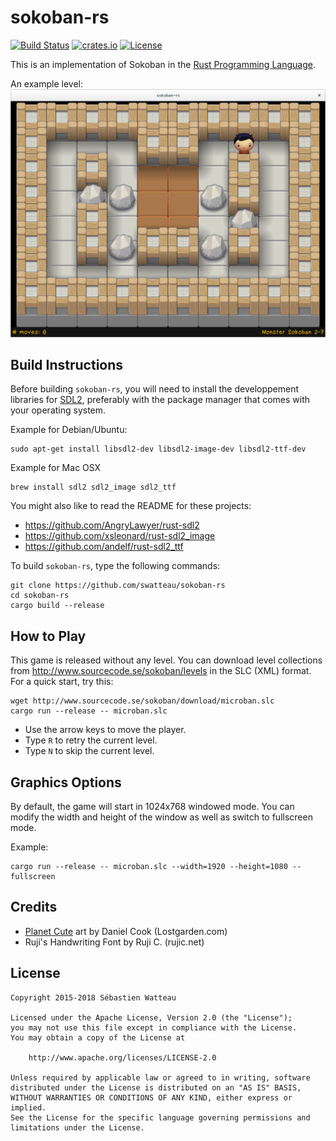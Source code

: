 # sokoban-rs

[![Build Status](https://travis-ci.org/swatteau/sokoban-rs.svg)](https://travis-ci.org/swatteau/sokoban-rs)
[![crates.io](https://img.shields.io/badge/crates.io-v1.2.1-brightgreen.svg)](https://crates.io/crates/sokoban-rs)
[![License](https://img.shields.io/badge/license-Apache%202-blue.svg)](https://www.apache.org/licenses/LICENSE-2.0)

This is an implementation of Sokoban in the [Rust Programming Language](https://www.rust-lang.org).

An example level:
![Screenshot](assets/image/screenshot.png)

## Build Instructions

Before building `sokoban-rs`, you will need to install the developpement libraries for [SDL2](https://www.libsdl.org), preferably with the package manager that comes
with your operating system.

Example for Debian/Ubuntu:

    sudo apt-get install libsdl2-dev libsdl2-image-dev libsdl2-ttf-dev

Example for Mac OSX

    brew install sdl2 sdl2_image sdl2_ttf

You might also like to read the README for these projects:

- <https://github.com/AngryLawyer/rust-sdl2>
- <https://github.com/xsleonard/rust-sdl2_image>
- <https://github.com/andelf/rust-sdl2_ttf>

To build `sokoban-rs`, type the following commands:

    git clone https://github.com/swatteau/sokoban-rs
    cd sokoban-rs
    cargo build --release

## How to Play

This game is released without any level. You can download level collections from <http://www.sourcecode.se/sokoban/levels> in the SLC (XML) format. For a quick start, try this:

    wget http://www.sourcecode.se/sokoban/download/microban.slc
    cargo run --release -- microban.slc

- Use the arrow keys to move the player.
- Type `R` to retry the current level.
- Type `N` to skip the current level.

## Graphics Options

By default, the game will start in 1024x768 windowed mode.
You can modify the width and height of the window as well as switch to fullscreen mode.

Example:

    cargo run --release -- microban.slc --width=1920 --height=1080 --fullscreen

## Credits

- [Planet Cute](http://www.lostgarden.com/2007/05/dancs-miraculously-flexible-game.html) art by Daniel Cook (Lostgarden.com)
- Ruji's Handwriting Font by Ruji C. (rujic.net)

## License

    Copyright 2015-2018 Sébastien Watteau

    Licensed under the Apache License, Version 2.0 (the "License");
    you may not use this file except in compliance with the License.
    You may obtain a copy of the License at

        http://www.apache.org/licenses/LICENSE-2.0

    Unless required by applicable law or agreed to in writing, software
    distributed under the License is distributed on an "AS IS" BASIS,
    WITHOUT WARRANTIES OR CONDITIONS OF ANY KIND, either express or implied.
    See the License for the specific language governing permissions and
    limitations under the License.
